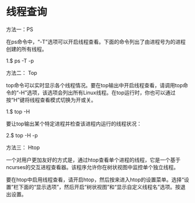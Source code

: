# 线程查询



方法一：PS

在ps命令中，“-T”选项可以开启线程查看。下面的命令列出了由进程号为<pid>的进程创建的所有线程。

1.$ ps -T -p <pid>



方法二： Top

top命令可以实时显示各个线程情况。要在top输出中开启线程查看，请调用top命令的“-H”选项，该选项会列出所有Linux线程。在top运行时，你也可以通过按“H”键将线程查看模式切换为开或关。

1.$ top -H

要让top输出某个特定进程<pid>并检查该进程内运行的线程状况：

2.$ top -H -p <pid>



方法三： Htop

一个对用户更加友好的方式是，通过htop查看单个进程的线程，它是一个基于ncurses的交互进程查看器。该程序允许你在树状视图中监控单个独立线程。

要在htop中启用线程查看，请开启htop，然后按<F2>来进入htop的设置菜单。选择“设置”栏下面的“显示选项”，然后开启“树状视图”和“显示自定义线程名”选项。按<F10>退出设置。